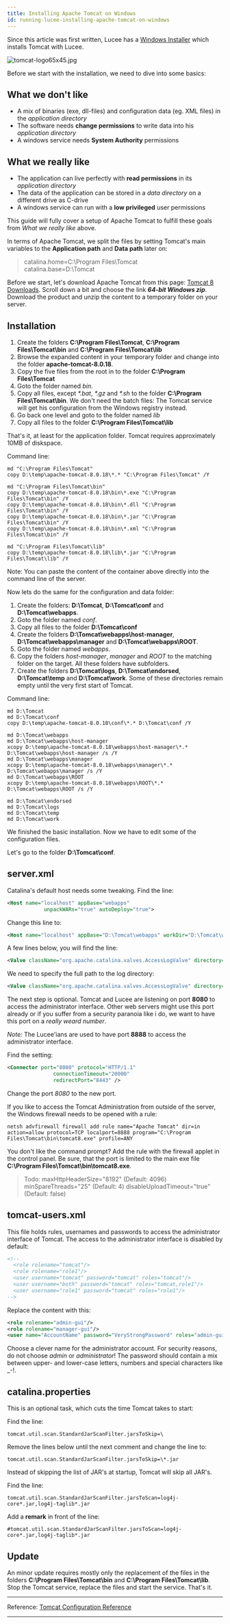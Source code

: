 ```yaml
---
title: Installing Apache Tomcat on Windows
id: running-lucee-installing-apache-tomcat-on-windows
---
```


Since this article was first written, Lucee has a [Windows Installer](https://download.lucee.org/?type=releases) which installs Tomcat with Lucee.

![tomcat-logo65x45.jpg](https://bitbucket.org/repo/rX87Rq/images/1093758943-tomcat-logo65x45.jpg)

Before we start with the installation, we need to dive into some basics:

## What we don't like ##

* A mix of binaries (exe, dll-files) and configuration data (eg. XML files) in the *application directory*
* The software needs **change permissions** to write data into his *application directory*
* A windows service needs **System Authority** permissions

## What we really like ##

* The application can live perfectly with **read permissions** in its *application directory*
* The data of the application can be stored in a *data directory* on a different drive as C-drive
* A windows service can run with a **low privileged** user permissions

This guide will fully cover a setup of Apache Tomcat to fulfill these goals from *What we really like* above.

In terms of Apache Tomcat, we split the files by setting Tomcat's main variables to the **Application path** and **Data path** later on:

> catalina.home=C:\Program Files\Tomcat  
> catalina.base=D:\Tomcat

Before we start, let's download Apache Tomcat from this page: [Tomcat 8 Downloads](http://tomcat.apache.org/download-80.cgi). Scroll down a bit and choose the link ***64-bit Windows zip***. Download the product and unzip the content to a temporary folder on your server.

## Installation ##

1. Create the folders **C:\Program Files\Tomcat**, **C:\Program Files\Tomcat\bin** and **C:\Program Files\Tomcat\lib**
2. Browse the expanded content in your temporary folder and change into the folder **apache-tomcat-8.0.18**.
3. Copy the five files from the root in to the folder **C:\Program Files\Tomcat**
4. Goto the folder named *bin*.
5. Copy all files, except *\*.bat*, *\*.gz* and *\*.sh* to the folder **C:\Program Files\Tomcat\bin**. We don't need the batch files: The Tomcat service will get his configuration from the Windows registry instead.
6. Go back one level and goto to the folder named *lib*
7. Copy all files to the folder **C:\Program Files\Tomcat\lib**

That's it, at least for the application folder. Tomcat requires approximately 10MB of diskspace.

Command line:

```
md "C:\Program Files\Tomcat"
copy D:\temp\apache-tomcat-8.0.18\*.* "C:\Program Files\Tomcat" /Y

md "C:\Program Files\Tomcat\bin"
copy D:\temp\apache-tomcat-8.0.18\bin\*.exe "C:\Program Files\Tomcat\bin" /Y
copy D:\temp\apache-tomcat-8.0.18\bin\*.dll "C:\Program Files\Tomcat\bin" /Y
copy D:\temp\apache-tomcat-8.0.18\bin\*.jar "C:\Program Files\Tomcat\bin" /Y
copy D:\temp\apache-tomcat-8.0.18\bin\*.xml "C:\Program Files\Tomcat\bin" /Y

md "C:\Program Files\Tomcat\lib"
copy D:\temp\apache-tomcat-8.0.18\lib\*.jar "C:\Program Files\Tomcat\lib" /Y
```

Note: You can paste the content of the container above directly into the command line of the server.

Now lets do the same for the configuration and data folder:

1. Create the folders: **D:\Tomcat**, **D:\Tomcat\conf** and **D:\Tomcat\webapps**.
2. Goto the folder named *conf*.
3. Copy all files to the folder **D:\Tomcat\conf**
4. Create the folders **D:\Tomcat\webapps\host-manager**, **D:\Tomcat\webapps\manager** and **D:\Tomcat\webapps\ROOT**.
5. Goto the folder named *webapps*.
6. Copy the folders *host-manager*, *manager* and *ROOT* to the matching folder on the target. All these folders have subfolders.
7. Create the folders **D:\Tomcat\logs**, **D:\Tomcat\endorsed**, **D:\Tomcat\temp** and **D:\Tomcat\work**. Some of these directories remain empty until the very first start of Tomcat.

Command line:

```
md D:\Tomcat
md D:\Tomcat\conf
copy D:\temp\apache-tomcat-8.0.18\conf\*.* D:\Tomcat\conf /Y

md D:\Tomcat\webapps
md D:\Tomcat\webapps\host-manager
xcopy D:\temp\apache-tomcat-8.0.18\webapps\host-manager\*.* D:\Tomcat\webapps\host-manager /s /Y
md D:\Tomcat\webapps\manager
xcopy D:\temp\apache-tomcat-8.0.18\webapps\manager\*.* D:\Tomcat\webapps\manager /s /Y
md D:\Tomcat\webapps\ROOT
xcopy D:\temp\apache-tomcat-8.0.18\webapps\ROOT\*.* D:\Tomcat\webapps\ROOT /s /Y

md D:\Tomcat\endorsed
md D:\Tomcat\logs
md D:\Tomcat\temp
md D:\Tomcat\work
```

We finished the basic installation. Now we have to edit some of the configuration files.

Let's go to the folder **D:\Tomcat\conf**.

## server.xml ##

Catalina's default host needs some tweaking. Find the line:

```xml
<Host name="localhost" appBase="webapps"
            unpackWARs="true" autoDeploy="true">
```

Change this line to:

```xml
<Host name="localhost" appBase="D:\Tomcat\webapps" workDir="D:\Tomcat\work\Catalina\localhost" unpackWARs="true" autoDeploy="true">
```

A few lines below, you will find the line:

```xml
<Valve className="org.apache.catalina.valves.AccessLogValve" directory="logs"
```

We need to specify the full path to the log directory:

```xml
<Valve className="org.apache.catalina.valves.AccessLogValve" directory="D:\Tomcat\logs"
```

The next step is optional. Tomcat and Lucee are listening on port **8080** to access the administrator interface. Other web servers might use this port already or if you suffer from a security paranoia like i do, we want to have this port on a *really weard number*.

*Note:* The Lucee'ians are used to have port **8888** to access the administrator interface.

Find the setting:

```xml
<Connector port="8080" protocol="HTTP/1.1"
               connectionTimeout="20000"
               redirectPort="8443" />
```

Change the port *8080* to the new port.

If you like to access the Tomcat Administration from outside of the server, the Windows firewall needs to be opened with a rule:

```
netsh advfirewall firewall add rule name="Apache Tomcat" dir=in action=allow protocol=TCP localport=8888 program="C:\Program Files\Tomcat\bin\tomcat8.exe" profile=ANY
```

You don't like the command prompt? Add the rule with the firewall applet in the control panel.
Be sure, that the port is limited to the main exe file **C:\Program Files\Tomcat\bin\tomcat8.exe**.

> Todo: maxHttpHeaderSize="8192" (Default: 4096)
             minSpareThreads="25" (Default: 4)
             disableUploadTimeout="true" (Default: false)

## tomcat-users.xml ##

This file holds rules, usernames and passwords to access the administrator interface of Tomcat. The access to the administrator interface is disabled by default:

```xml
<!--
  <role rolename="tomcat"/>
  <role rolename="role1"/>
  <user username="tomcat" password="tomcat" roles="tomcat"/>
  <user username="both" password="tomcat" roles="tomcat,role1"/>
  <user username="role1" password="tomcat" roles="role1"/>
-->
```

Replace the content with this:

```xml
<role rolename="admin-gui"/>
<role rolename="manager-gui"/>
<user name="AccountName" password="VeryStrongPassword" roles="admin-gui,manager-gui" />
```

Choose a clever name for the administrator account. For security reasons, do not choose *admin* or *administrator*!
The password should contain a mix between upper- and lower-case letters, numbers and special characters like _-!.

## catalina.properties ##

This is an optional task, which cuts the time Tomcat takes to start:

Find the line:

```
tomcat.util.scan.StandardJarScanFilter.jarsToSkip=\
```

Remove the lines below until the next comment and change the line to:

```
tomcat.util.scan.StandardJarScanFilter.jarsToSkip=\*.jar
```

Instead of skipping the list of JAR's at startup, Tomcat will skip all JAR's.

Find the line:

```
tomcat.util.scan.StandardJarScanFilter.jarsToScan=log4j-core*.jar,log4j-taglib*.jar
```

Add a **remark** in front of the line:

```
#tomcat.util.scan.StandardJarScanFilter.jarsToScan=log4j-core*.jar,log4j-taglib*.jar
```

## Update ##

An minor update requires mostly only the replacement of the files in the folders **C:\Program Files\Tomcat\bin** and **C:\Program Files\Tomcat\lib**. Stop the Tomcat service, replace the files and start the service. That's it.

- - -
Reference: [Tomcat Configuration Reference](http://tomcat.apache.org/tomcat-8.0-doc/config/systemprops.html)
- - -
